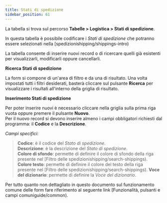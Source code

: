 ```yaml
---
title: Stati di spedizione
sidebar_position: 61
---
```


La tabella si trova sul percorso **Tabelle > Logistica > Stati di spedizione**.

In questa tabella è possibile codificare i *Stati di spedizione* che potranno essere selezionati nella [spedizionishipping/shippings-intro)

La tabella consente di inserire nuovi record o di ricercare quelli già esistenti per visualizzarli, modificarli oppure cancellarli.

**Ricerca Stati di spedizione**

La form si compone di un'area di filtro e da una di risultato. Una volta impostati tutti i filtri desiderati, basterà cliccare sul pulsante **Ricerca** per visualizzare i risultati all'interno della griglia di risultato.

**Inserimento Stati di spedizione**

Per poter inserire nuovi è necessario cliccare nella griglia sulla prima riga vuota oppure premere il pulsante **Nuovo**.   
Per il nuovo record si devono inserire almeno i campi obbligatori richiesti dal programma: il **Codice** e la **Descrizione**.

*Campi specifici*: 

> **Codice**: è il codice del *Stato di spedizione*.   
> **Descrizione**: è la descrizione del *Stato di spedizione*.   
> **Colore di sfondo**: permette di definire il colore di sfondo della riga presente nel [Filtro delle spedizionishipping/search-shippings). 
> **Colore testo**: permette di definire il colore del testo della riga presente nel [Filtro delle spedizionishipping/search-shippings). 
> **Voce del dizionario**: permette di definire la *Voce del dizionario*.   

Per tutto quanto non dettagliato in questo documento sul funzionamento comune delle form fare riferimento al seguente link [Funzionalità, pulsanti e campi comuniguide/common).
